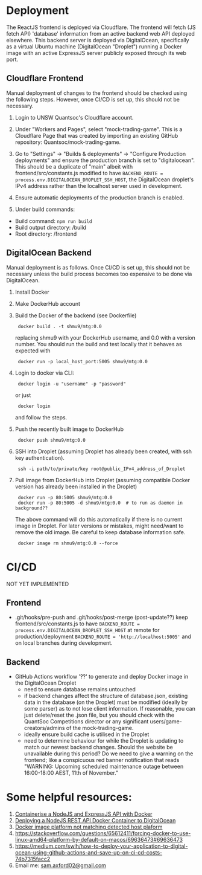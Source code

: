 # Deployment
The ReactJS frontend is deployed via Cloudflare. The frontend will fetch (JS fetch API) 'database' information from an active backend web API deployed elsewhere.
This backend server is deployed via DigitalOcean, specifically as a virtual Ubuntu machine (DigitalOcean "Droplet") running a Docker image with an active ExpressJS 
server publicly exposed through its web port.

## Cloudflare Frontend
Manual deployment of changes to the frontend should be checked using the following steps. However, once CI/CD is set up, this should not be necessary.
1. Login to UNSW Quantsoc's Cloudflare account.

2. Under "Workers and Pages", select "mock-trading-game". This is a Cloudflare Page that was created by importing an existing GitHub repository: Quantsoc/mock-trading-game.

3. Go to "Settings" -> "Builds & deployments" -> "Configure Production deployments" and ensure the production branch is set to "digitalocean". This should be a duplicate of 
"main" albeit with frontend/src/constants.js modified to have ```BACKEND_ROUTE = process.env.DIGITALOCEAN_DROPLET_SSH_HOST```, the DigitalOcean droplet's IPv4 address rather
than the localhost server used in development.

4. Ensure automatic deployments of the production branch is enabled.

5. Under build commands:
- Build command: ```npm run build```
- Build output directory: /build
- Root directory: /frontend 

## DigitalOcean Backend
Manual deployment is as follows. Once CI/CD is set up, this should not be necessary unless the build process becomes too expensive to be done via DigitalOcean.
1. Install Docker

2. Make DockerHub account

3. Build the Docker of the backend (see Dockerfile)

        docker build . -t shmu9/mtg:0.0
    replacing shmu9 with your DockerHub username, and 0.0 with a version number. You should run the build and test locally that it behaves as expected with

        docker run -p local_host_port:5005 shmu9/mtg:0.0

4. Login to docker via CLI:

        docker login -u "username" -p "password"

    or just

        docker login
    and follow the steps.

5. Push the recently built image to DockerHub

        docker push shmu9/mtg:0.0

6. SSH into Droplet (assuming Droplet has already been created, with ssh key authentication).

        ssh -i path/to/private/key root@public_IPv4_address_of_Droplet

7. Pull image from DockerHub into Droplet (assuming compatible Docker version has already been installed in the Droplet)

        docker run -p 80:5005 shmu9/mtg:0.0
        docker run -p 80:5005 -d shmu9/mtg:0.0  # to run as daemon in background??
    The above command will do this automatically if there is no current image in Droplet.
    For later versions or mistakes, might need/want to remove the old image. Be careful to keep database information safe.

        docker image rm shmu9/mtg:0.0 --force


# CI/CD
NOT YET IMPLEMENTED

## Frontend
- .git/hooks/pre-push and .git/hooks/post-merge (post-update??) keep frontend/src/constants.js to have ```BACKEND_ROUTE = process.env.DIGITALOCEAN_DROPLET_SSH_HOST```
at remote for production/deployment ```BACKEND_ROUTE = 'http://localhost:5005'``` and on local branches during development.


## Backend
- GitHub Actions workflow '??' to generate and deploy Docker image in the DigitalOcean Droplet
    - need to ensure database remains untouched
    - if backend changes affect the structure of database.json, existing data in the database (on the Droplet) must be modified (ideally by some parser) as to not lose client
    information. If reasonable, you can just delete/reset the .json file, but you should check with the QuantSoc Competitions director or any significant users/game-creators/admins of the mock-trading-game.
    - ideally ensure build cache is utilised in the Droplet
    - need to determine behaviour for while the Droplet is updating to match our newest backend changes. Should the website be unavailable during this period? Do we need to give a warning on 
    the frontend; like a conspicuous red banner notification that reads "WARNING: Upcoming scheduled maintenance outage between 16:00-18:00 AEST, 11th of November."


# Some helpful resources:
1. [Containerise a NodeJS and ExpressJS API with Docker](https://www.youtube.com/watch?v=waKaGikF_Ig&ab_channel=WithChanakya)
2. [Deploying a NodeJS REST API Docker Container to DigitalOcean](https://www.youtube.com/watch?v=RSI3v5YzPbc&ab_channel=WithChanakya)
3. [Docker image platform not matching detected host plaform](https://stackoverflow.com/questions/72152446/warning-the-requested-images-platform-linux-amd64-does-not-match-the-detecte)
4. https://stackoverflow.com/questions/65612411/forcing-docker-to-use-linux-amd64-platform-by-default-on-macos/69636473#69636473 
5. https://medium.com/swlh/how-to-deploy-your-application-to-digital-ocean-using-github-actions-and-save-up-on-ci-cd-costs-74b7315facc2
6. Email me: sam.axford02@gmail.com
